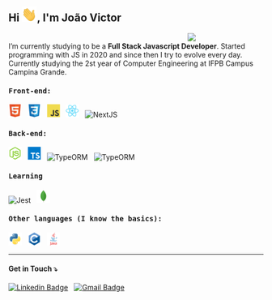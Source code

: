 ## Hi <img src="https://raw.githubusercontent.com/ABSphreak/ABSphreak/master/gifs/Hi.gif" width="30px">, I'm João Victor

<img src="https://www.flaticon.com/svg/static/icons/svg/479/479026.svg" align="right" width=150 /><br>
I’m currently studying to be a **Full Stack Javascript Developer**. Started programming with JS in 2020 and since then I try to evolve every day.
Currently studying the 2st year of Computer Engineering at IFPB Campus Campina Grande.

####  <kbd>Front-end:</kbd><br>
<img height="26" alt="HTML" src="https://raw.githubusercontent.com/devicons/devicon/master/icons/html5/html5-original.svg"> &nbsp;
<img height="26" alt="CSS" src="https://raw.githubusercontent.com/devicons/devicon/master/icons/css3/css3-original.svg"> &nbsp;
<img height="26" alt="Javascript" src="https://raw.githubusercontent.com/devicons/devicon/master/icons/javascript/javascript-original.svg"> &nbsp;
<img height="26" alt="React" src="https://raw.githubusercontent.com/devicons/devicon/master/icons/react/react-original.svg"> &nbsp;
<img height="26" alt="NextJS" src="https://assets.vercel.com/image/upload/v1607554385/repositories/next-js/next-logo.png">

#### <kbd>Back-end:</kbd><br>
<img height="26" alt="NodeJS" src="https://raw.githubusercontent.com/devicons/devicon/master/icons/nodejs/nodejs-original.svg"> &nbsp;
<img height="26" alt="Typescript" src="https://raw.githubusercontent.com/devicons/devicon/master/icons/typescript/typescript-original.svg"> &nbsp;
<img height="26" alt="TypeORM" src="https://external-content.duckduckgo.com/iu/?u=https%3A%2F%2Fdzone.com%2Fstorage%2Ftemp%2F8229324-expressjs-logo.png&f=1&nofb=1"> &nbsp;
<img height="26" alt="TypeORM" src="https://external-content.duckduckgo.com/iu/?u=https%3A%2F%2Fimg.stackshare.io%2Fservice%2F7419%2F20165699.png&f=1&nofb=1"> &nbsp;


#### <kbd>Learning</kbd><br>
<img height="26" alt="Jest" src="https://cdn.freebiesupply.com/logos/large/2x/jest-logo-png-transparent.png"> &nbsp;
<img height="26" alt="MongoDB" src="https://raw.githubusercontent.com/devicons/devicon/master/icons/mongodb/mongodb-original.svg">


#### <kbd>Other languages (I know the basics):</kbd><br>
<img height="26" alt="Python" src="https://raw.githubusercontent.com/devicons/devicon/master/icons/python/python-original.svg"> &nbsp;
<img height="26" alt="C" src="https://raw.githubusercontent.com/devicons/devicon/master/icons/c/c-original.svg"> &nbsp;
<img height="26" alt="Java" src="https://raw.githubusercontent.com/devicons/devicon/master/icons/java/java-original-wordmark.svg">


<hr>

#### Get in Touch ⤵️

[![Linkedin Badge](https://img.shields.io/badge/linkedin%20-%230077B5.svg?&style=for-the-badge&logo=linkedin&logoColor=white)](https://www.linkedin.com/in/joaovictornsv/) &nbsp;
[![Gmail Badge](https://img.shields.io/badge/GMAIL-%23DC322F.svg?&style=for-the-badge&logo=gmail&logoColor=white)](mailto:joaovictornsv@gmail.com)
